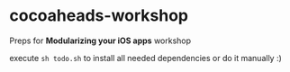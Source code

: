 # cocoaheads-workshop
Preps for **Modularizing your iOS apps** workshop

execute `sh todo.sh` to install all needed dependencies or do it manually :)
